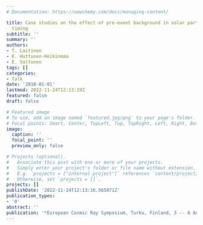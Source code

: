 ```yaml
---
# Documentation: https://wowchemy.com/docs/managing-content/

title: Case studies on the effect of pre-event background in solar particle event
  timing
subtitle: ''
summary: ''
authors:
- T. Laitinen
- K. Huttunen-Heikinmaa
- E. Valtonen
tags: []
categories:
- Talk
date: '2010-01-01'
lastmod: 2022-11-24T12:13:19Z
featured: false
draft: false

# Featured image
# To use, add an image named `featured.jpg/png` to your page's folder.
# Focal points: Smart, Center, TopLeft, Top, TopRight, Left, Right, BottomLeft, Bottom, BottomRight.
image:
  caption: ''
  focal_point: ''
  preview_only: false

# Projects (optional).
#   Associate this post with one or more of your projects.
#   Simply enter your project's folder or file name without extension.
#   E.g. `projects = ["internal-project"]` references `content/project/deep-learning/index.md`.
#   Otherwise, set `projects = []`.
projects: []
publishDate: '2022-11-24T12:13:16.565071Z'
publication_types:
- '0'
abstract: ''
publication: '*European Cosmic Ray Symposium, Turku, Finland, 3 -- 6 Aug*'
---
```

